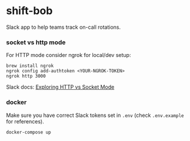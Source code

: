 # shift-bob
Slack app to help teams track on-call rotations.

### socket vs http mode
For HTTP mode consider ngrok for local/dev setup:
```shell
brew install ngrok
ngrok config add-authtoken <YOUR-NGROK-TOKEN>
ngrok http 3000
```

Slack docs: [Exploring HTTP vs Socket Mode](https://api.slack.com/apis/event-delivery)


### docker
Make sure you have correct Slack tokens set in `.env` (check `.env.example` for references).
```shell
docker-compose up
```
